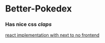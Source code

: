 # Better-Pokedex
### Has nice css *claps*
[react implementation with next to no frontend](https://github.com/tanaybhardwaj24/basic_pokedex)
